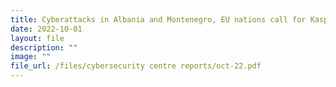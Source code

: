```yaml
---
title: Cyberattacks in Albania and Montenegro, EU nations call for Kaspersky ban
date: 2022-10-01
layout: file
description: ""
image: ""
file_url: /files/cybersecurity centre reports/oct-22.pdf
---
```

